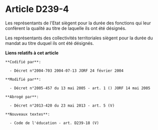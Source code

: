 # Article D239-4

Les représentants de l'Etat siègent pour la durée des fonctions qui leur confèrent la qualité au titre de laquelle ils ont
été désignés.

Les représentants des collectivités territoriales siègent pour la durée du mandat au titre duquel ils ont été désignés.

**Liens relatifs à cet article**

	**Codifié par**:

	  - Décret n°2004-703 2004-07-13 JORF 24 février 2004

	**Modifié par**:

	  - Décret n°2005-457 du 13 mai 2005 - art. 1 () JORF 14 mai 2005

	**Abrogé par**:

	  - Décret n°2013-420 du 23 mai 2013 - art. 5 (V)

	**Nouveaux textes**:

	  - Code de l'éducation - art. D239-18 (V)
